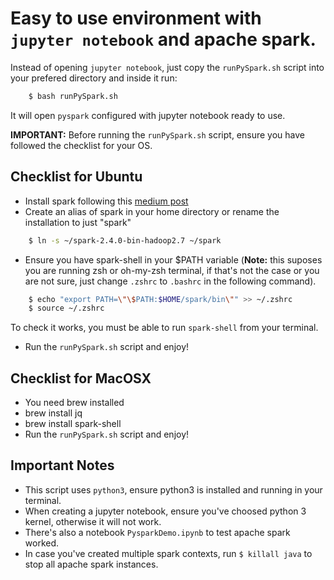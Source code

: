 # Easy to use environment with `jupyter notebook` and apache spark.

Instead of opening `jupyter notebook`, just copy the `runPySpark.sh` script into your prefered directory and inside it run:

```bash
    $ bash runPySpark.sh
```

It will open `pyspark` configured with jupyter notebook ready to use. 

**IMPORTANT:** Before running the `runPySpark.sh` script, ensure you have followed the checklist for your OS.

## Checklist for Ubuntu
* Install spark following this [medium post](https://medium.com/@josemarcialportilla/installing-scala-and-spark-on-ubuntu-5665ee4b62b1)
* Create an alias of spark in your home directory or rename the installation to just "spark"

```bash
    $ ln -s ~/spark-2.4.0-bin-hadoop2.7 ~/spark
```

* Ensure you have spark-shell in your $PATH variable (**Note:** this suposes you are running zsh or oh-my-zsh terminal, if that's not the case or you are not sure, just change `.zshrc` to `.bashrc` in the following command).

```bash
    $ echo "export PATH=\"\$PATH:$HOME/spark/bin\"" >> ~/.zshrc
    $ source ~/.zshrc
```
To check it works, you must be able to run `spark-shell` from your terminal.

* Run the `runPySpark.sh` script and enjoy!

## Checklist for MacOSX
* You need brew installed
* brew install jq 
* brew install spark-shell
* Run the `runPySpark.sh` script and enjoy!


## Important Notes
* This script uses `python3`, ensure python3 is installed and running in your terminal.
* When creating a jupyter notebook, ensure you've choosed python 3 kernel, otherwise it will not work.
* There's also a notebook `PysparkDemo.ipynb` to test apache spark worked.
* In case you've created multiple spark contexts, run `$ killall java` to stop all apache spark instances.